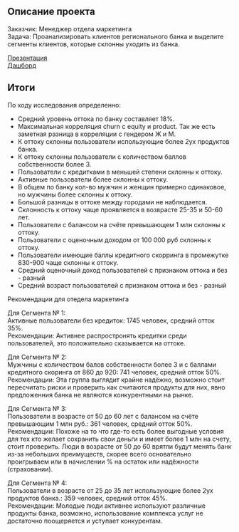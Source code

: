 ## Описание проекта
Заказчик: Менеджер отдела маркетинга  
Задача: Проанализировать клиентов регионального банка и выделите сегменты клиентов, которые склонны уходить из банка.

[Презентация](https://drive.google.com/file/d/1I8lJnbi4X-LUcLek9UmcXYV5zzvDJJfp/view)  
[Дашборд](https://public.tableau.com/app/profile/ruslan.naumchenko/viz/final_16994204857900/Dashboard1?publish=yes)


## Итоги

По ходу исследования определенно:

- Средний уровень оттока по банку составляет 18%.
- Максимальная корреляция churn с equity и product. Так же есть заметная разница в корреляции с гендером Ж и М.
- К оттоку склонны пользователи использующие более 2ух продуктов банка.
- К оттоку склонны пользователи с количеством баллов собственности более 3.
- Пользователи с кредитками в меньшей степени склонны к оттоку.
- Активные пользователи более склонны к оттоку.
- В общем по банку кол-во мужчин и женщин примерно одинаковое, но мужчины более склонны к оттоку.
- Большой разницы в оттоке между городами не наблюдается.
- Склонность к оттоку чаще проявляется в возврасте 25-35 и 50-60 лет.
- Пользователи с балансом на счёте превышающем 1 млн склонны к оттоку.
- Пользователи с оценочным доходом от 100 000 руб склонны к оттоку.
- Пользователи имеющие баллы кредитного скорринга в промежутке 830-900 чаще склонны к оттоку.
- Средний оценочный доход пользователей с признаком оттока и без - разный
- Средний возраст пользователей с признаком оттока и без - разный

Рекомендации для отедела маркетинга

Для Сегмента № 1:  
Активные пользователи без кредиток: 1745 человек, средний отток 35%.  
Рекомендации: Активнее распростронять кредитки среди пользователей, это положительно сказывается на оттоке.  

Для Сегмента № 2:  
Мужчины с количеством балов собственности более 3 и с баллами кредитного скоринга от 860 до 920: 741 человек, средний отток 50%.  
Рекомендации: Эта группа выглядит крайне надёжно, возможно стоит пересчитать риски и проверить как считаются продукты для них, явно предложенния банка не являются конкурентными на рынке.  

Для Сегмента № 3:  
Пользователи в возрасте от 50 до 60 лет с балансом на счёте превышающим 1 млн руб.: 361 человек, средний отток 50%.  
Рекомендации: Похоже на то что где-то есть более выгодные условия для тех кто желает сохранить свои деньги и имеет более 1 млн на счету, стоит проверить. Люди в возрасте от 50 до 60 врятли будут менять банк из-за небольших преимуществ, скорее всего основательно проигрываем или в начислении % на остаток или надёжности (страховании).  

Для Сегмента № 4:  
Пользователи в возрасте от 25 до 35 лет использующие более 2ух продуктов банка.: 359 человек, средний отток 45%.  
Рекомендации: Молодые люди активнее используют различные продукты банка, возможно, использование комплекса услуг не достаточно поощеряется и уступает конкурентам.  
